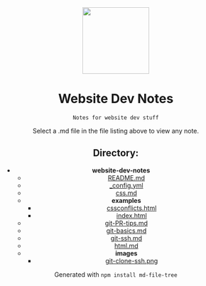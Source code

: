 <div align="center">

<img width="150" src="https://fiverr-res.cloudinary.com/images/t_main1,q_auto,f_auto,q_auto,f_auto/attachments/delivery/asset/a9aa4715eb501205daecff60b3f1b761-1586595696/croconaw/make-a-pixel-art-gif.gif">

# Website Dev Notes
```
Notes for website dev stuff
```
Select a .md file in the file listing above to view any note.
## Directory:

- __website\-dev\-notes__
   - [README.md](README.md)
   - [\_config.yml](_config.yml)
   - [css.md](css.md)
   - __examples__
     - [cssconflicts.html](examples/cssconflicts.html)
     - [index.html](examples/index.html)
   - [git\-PR\-tips.md](git-PR-tips.md)
   - [git\-basics.md](git-basics.md)
   - [git\-ssh.md](git-ssh.md)
   - [html.md](html.md)
   - __images__
     - [git\-clone\-ssh.png](images/git-clone-ssh.png)

Generated with `npm install md-file-tree`

</div>
